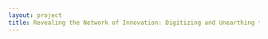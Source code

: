 ```yaml
--- 
layout: project 
title: Revealing the Network of Innovation: Digitizing and Unearthing the History of Science and Technology Research at the University of Illinois
---
```



